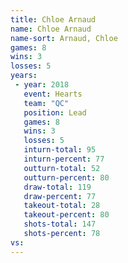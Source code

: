 ```yaml
---
title: Chloe Arnaud
name: Chloe Arnaud
name-sort: Arnaud, Chloe
games: 8
wins: 3
losses: 5
years:
 - year: 2018
   event: Hearts
   team: "QC"
   position: Lead
   games: 8
   wins: 3
   losses: 5
   inturn-total: 95
   inturn-percent: 77
   outturn-total: 52
   outturn-percent: 80
   draw-total: 119
   draw-percent: 77
   takeout-total: 28
   takeout-percent: 80
   shots-total: 147
   shots-percent: 78
vs:
---
```

